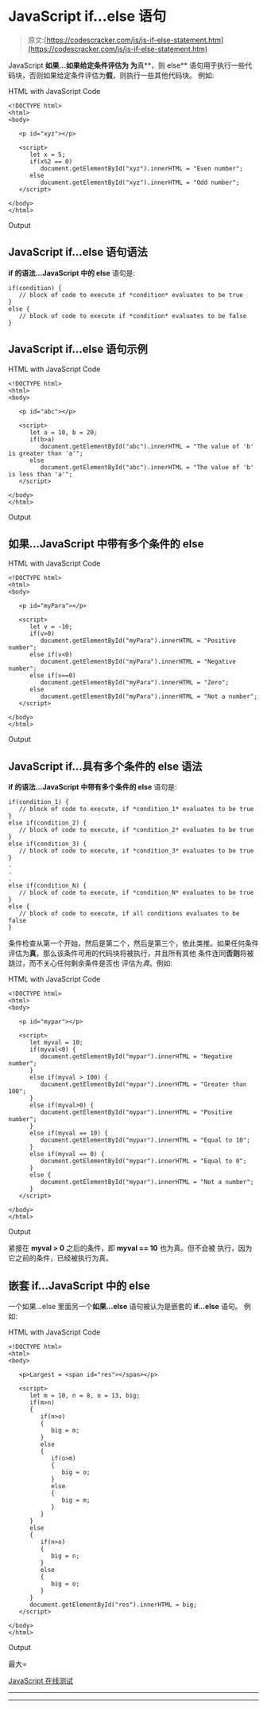 # JavaScript if...else 语句

> 原文:[https://codescracker.com/js/js-if-else-statement.htm](https://codescracker.com/js/js-if-else-statement.htm)

JavaScript **如果...如果给定条件评估为 为**真**，则 else** 语句用于执行一些代码块，否则如果给定条件评估为**假**，则执行一些其他代码块。 例如:

HTML with JavaScript Code

```
<!DOCTYPE html>
<html>
<body>

   <p id="xyz"></p>

   <script>
      let x = 5;
      if(x%2 == 0)
         document.getElementById("xyz").innerHTML = "Even number";
      else
         document.getElementById("xyz").innerHTML = "Odd number";
   </script>

</body>
</html>
```

Output

## JavaScript if...else 语句语法

**if 的语法...JavaScript 中的 else** 语句是:

```
if(condition) {
   // block of code to execute if *condition* evaluates to be true
}
else {
   // block of code to execute if *condition* evaluates to be false
}
```

## JavaScript if...else 语句示例

HTML with JavaScript Code

```
<!DOCTYPE html>
<html>
<body>

   <p id="abc"></p>

   <script>
      let a = 10, b = 20;
      if(b>a)
         document.getElementById("abc").innerHTML = "The value of 'b' is greater than 'a'";
      else
         document.getElementById("abc").innerHTML = "The value of 'b' is less than 'a'";
   </script>

</body>
</html>
```

Output

## 如果...JavaScript 中带有多个条件的 else

HTML with JavaScript Code

```
<!DOCTYPE html>
<html>
<body>

   <p id="myPara"></p>

   <script>
      let v = -10;
      if(v>0)
         document.getElementById("myPara").innerHTML = "Positive number";
      else if(v<0)
         document.getElementById("myPara").innerHTML = "Negative number";
      else if(v==0)
         document.getElementById("myPara").innerHTML = "Zero";
      else
         document.getElementById("myPara").innerHTML = "Not a number";
   </script>

</body>
</html>
```

Output

## JavaScript if...具有多个条件的 else 语法

**if 的语法...JavaScript 中带有多个条件的 else** 语句是:

```
if(condition_1) {
   // block of code to execute, if *condition_1* evaluates to be true
}
else if(condition_2) {
   // block of code to execute, if *condition_2* evaluates to be true
}
else if(condition_3) {
   // block of code to execute, if *condition_3* evaluates to be true
}
.
.
.
else if(condition_N) {
   // block of code to execute, if *condition_N* evaluates to be true
}
else {
   // block of code to execute, if all conditions evaluates to be false
}
```

条件检查从第一个开始，然后是第二个，然后是第三个，依此类推。如果任何条件评估为**真**，那么该条件可用的代码块将被执行，并且所有其他 条件连同**否则**将被跳过，而不关心任何剩余条件是否也 评估为*真*。例如:

HTML with JavaScript Code

```
<!DOCTYPE html>
<html>
<body>

   <p id="mypar"></p>

   <script>
      let myval = 10;
      if(myval<0) {
         document.getElementById("mypar").innerHTML = "Negative number";
      }
      else if(myval > 100) {
         document.getElementById("mypar").innerHTML = "Greater than 100";
      }
      else if(myval>0) {
         document.getElementById("mypar").innerHTML = "Positive number";
      }
      else if(myval == 10) {
         document.getElementById("mypar").innerHTML = "Equal to 10";
      }
      else if(myval == 0) {
         document.getElementById("mypar").innerHTML = "Equal to 0";
      }
      else {
         document.getElementById("mypar").innerHTML = "Not a number";
      }
   </script>

</body>
</html>
```

Output

紧接在 **myval > 0** 之后的条件，即 **myval == 10** 也为真。但不会被 执行，因为它之前的条件，已经被执行为真。

## 嵌套 if...JavaScript 中的 else

一个如果...else 里面另一个**如果...else** 语句被认为是嵌套的 **if...else** 语句。 例如:

HTML with JavaScript Code

```
<!DOCTYPE html>
<html>
<body>

   <p>Largest = <span id="res"></span></p>

   <script>
      let m = 10, n = 8, o = 13, big;
      if(m>n)
      {
         if(n>o)
         {
            big = m;
         }
         else
         {
            if(o>m)
            {
               big = o;
            }
            else
            {
               big = m;
            }
         }
      }
      else
      {
         if(n>o)
         {
            big = n;
         }
         else
         {
            big = o;
         }
      }
      document.getElementById("res").innerHTML = big;
   </script>

</body>
</html>
```

Output

最大=

[JavaScript 在线测试](/exam/showtest.php?subid=6)

* * *

* * *